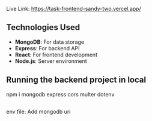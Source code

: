 Live Link: https://task-frontend-sandy-two.vercel.app/

## Technologies Used

- **MongoDB**: For data storage
- **Express**: For backend API
- **React**: For frontend development
- **Node.js**: Server environment

## Running the backend project in local

npm i mongodb express cors multer dotenv

##

env file: Add mongodb uri
